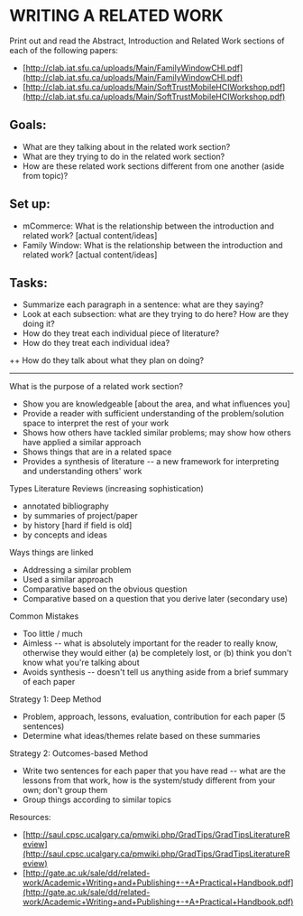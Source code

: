 

# WRITING A RELATED WORK

Print out and read the Abstract, Introduction and Related Work sections of each of the following papers:

* [http://clab.iat.sfu.ca/uploads/Main/FamilyWindowCHI.pdf](http://clab.iat.sfu.ca/uploads/Main/FamilyWindowCHI.pdf)
* [http://clab.iat.sfu.ca/uploads/Main/SoftTrustMobileHCIWorkshop.pdf](http://clab.iat.sfu.ca/uploads/Main/SoftTrustMobileHCIWorkshop.pdf)

## Goals:

* What are they talking about in the related work section?
* What are they trying to do in the related work section?
* How are these related work sections different from one another (aside from topic)?

## Set up:

* mCommerce: What is the relationship between the introduction and related work? [actual content/ideas]
* Family Window: What is the relationship between the introduction and related work? [actual content/ideas]

## Tasks:

* Summarize each paragraph in a sentence: what are they saying?
* Look at each subsection: what are they trying to do here? How are they doing it?
* How do they treat each individual piece of literature?
* How do they treat each individual idea?

++ How do they talk about what they plan on doing?

---

What is the purpose of a related work section?

* Show you are knowledgeable [about the area, and what influences you]
* Provide a reader with sufficient understanding of the problem/solution space to interpret the rest of your work
* Shows how others have tackled similar problems; may show how others have applied a similar approach
* Shows things that are in a related space
* Provides a synthesis of literature -- a new framework for interpreting and understanding others' work

Types Literature Reviews (increasing sophistication)

* annotated bibliography
* by summaries of project/paper
* by history [hard if field is old]
* by concepts and ideas

Ways things are linked

* Addressing a similar problem
* Used a similar approach
* Comparative based on the obvious question
* Comparative based on a question that you derive later (secondary use)

Common Mistakes

* Too little / much
* Aimless -- what is absolutely important for the reader to really know, otherwise they would either (a) be completely lost, or (b) think you don't know what you're talking about
* Avoids synthesis -- doesn't tell us anything aside from a brief summary of each paper

Strategy 1: Deep Method

* Problem, approach, lessons, evaluation, contribution for each paper (5 sentences)
* Determine what ideas/themes relate based on these summaries

Strategy 2: Outcomes-based Method

* Write two sentences for each paper that you have read -- what are the lessons from that work, how is the system/study different from your own; don't group them
* Group things according to similar topics

Resources:

* [http://saul.cpsc.ucalgary.ca/pmwiki.php/GradTips/GradTipsLiteratureReview](http://saul.cpsc.ucalgary.ca/pmwiki.php/GradTips/GradTipsLiteratureReview)
* [http://gate.ac.uk/sale/dd/related-work/Academic+Writing+and+Publishing+-+A+Practical+Handbook.pdf](http://gate.ac.uk/sale/dd/related-work/Academic+Writing+and+Publishing+-+A+Practical+Handbook.pdf)
